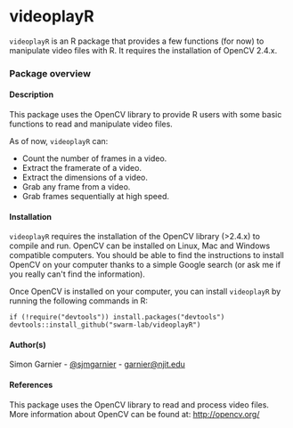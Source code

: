 videoplayR
==========

`videoplayR` is an R package that provides a few functions (for now) to 
manipulate video files with R. It requires the installation of OpenCV 2.4.x. 

### Package overview

#### Description
This package uses the OpenCV library to provide R users with some basic 
functions to read and manipulate video files.

As of now, `videoplayR` can:
* Count the number of frames in a video.
* Extract the framerate of a video. 
* Extract the dimensions of a video. 
* Grab any frame from a video. 
* Grab frames sequentially at high speed. 

#### Installation
`videoplayR` requires the installation of the OpenCV library (>2.4.x) to compile 
and run. OpenCV can be installed on Linux, Mac and Windows compatible computers.
You should be able to find the instructions to install OpenCV on your computer 
thanks to a simple Google search (or ask me if you really can't find the 
information).

Once OpenCV is installed on your computer, you can install `videoplayR` by 
running the following commands in R:

```{r}
if (!require("devtools")) install.packages("devtools")
devtools::install_github("swarm-lab/videoplayR")
```

#### Author(s)
Simon Garnier - [@sjmgarnier](https://twitter.com/sjmgarnier) - 
<garnier@njit.edu>

#### References
This package uses the OpenCV library to read and process video files. More 
information about OpenCV can be found at: http://opencv.org/

